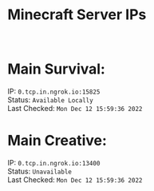 
# Minecraft Server IPs

</br><h1>Main Survival:</h1>IP: `0.tcp.in.ngrok.io:15825` </br> Status: `Available Locally` </br> Last Checked: `Mon Dec 12 15:59:36 2022`
</br><h1>Main Creative:</h1>IP: `0.tcp.in.ngrok.io:13400` </br> Status: `Unavailable` </br> Last Checked: `Mon Dec 12 15:59:36 2022`
